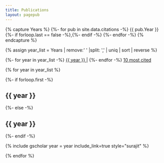 ```yaml
---
title: Publications  
layout: pagepub
---
```


{% capture Years %}
  {%- for pub in site.data.citations -%}
    {{ pub.Year }}
        {%- if forloop.last == false -%},{%- endif -%}
  {%- endfor -%}
{% endcapture %}




{% assign year_list = Years | remove:' ' |split: ',' | uniq | sort | reverse %}

<!--Links to other years -->
{%- for year in year_list  -%}
<a  href="#{{ year }}"> {{ year  }} </a> | 
{%- endfor -%}
<a  href="./publication_cited" > 10 most cited </a>
<!--Other citations -->






{% for year in year_list  %}
<div class="grant">

{%- if forloop.first -%}
<h2 id="{{ year }}"> {{ year }} </h2>
{%- else -%}	
<h2 id="{{ year }}"> {{ year }} <a href="#" style="float: right;">  <i class="fas fa-arrow-up"> </i>
 </a> </h2>  

{%- endif -%}


</div>
 {% include gscholar year = year  include_link=true style="surajit"  %}

{% endfor %}
